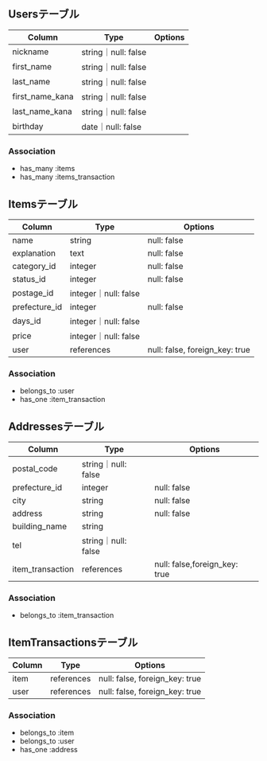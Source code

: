 ## Usersテーブル

|Column|Type|Options|
|------|----|-------|
|nickname|string｜null: false|
|first_name|string｜null: false|
|last_name|string｜null: false|
|first_name_kana|string｜null: false|
|last_name_kana|string｜null: false|
|birthday|date｜null: false|


### Association
- has_many :items
- has_many :items_transaction


## Itemsテーブル

|Column|Type|Options|
|------|----|-------|
|name|string|null: false|
|explanation|text|null: false|
|category_id|integer|null: false|
|status_id|integer|null: false|
|postage_id|integer｜null: false|
|prefecture_id|integer|null: false|
|days_id|integer｜null: false|
|price|integer｜null: false|
|user|references|null: false, foreign_key: true|


### Association
- belongs_to :user
- has_one :item_transaction


## Addressesテーブル

|Column|Type|Options|
|------|----|-------|
|postal_code|string｜null: false|
|prefecture_id|integer|null: false|
|city|string|null: false|
|address|string|null: false|
|building_name|string|
|tel|string｜null: false|
|item_transaction|references|null: false,foreign_key: true|



### Association
- belongs_to :item_transaction


## ItemTransactionsテーブル

|Column|Type|Options|
|------|----|-------|
|item|references|null: false, foreign_key: true|
|user|references|null: false, foreign_key: true|

### Association
- belongs_to :item
- belongs_to :user
- has_one :address